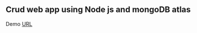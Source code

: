 ## Crud web app using Node js and mongoDB atlas

Demo [URL](https://crud-webapp-nodejs.herokuapp.com/)
